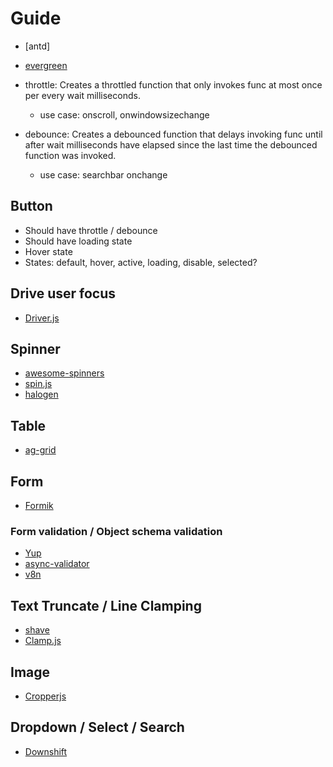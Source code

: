 # Guide

- [antd]
- [evergreen](https://github.com/segmentio/evergreen)

- throttle: Creates a throttled function that only invokes func at most once per every wait milliseconds.
  - use case: onscroll, onwindowsizechange
- debounce: Creates a debounced function that delays invoking func until after wait milliseconds have elapsed since the last time the debounced function was invoked.
  - use case: searchbar onchange

## Button

- Should have throttle / debounce
- Should have loading state
- Hover state
- States: default, hover, active, loading, disable, selected?

## Drive user focus

- [Driver.js](http://kamranahmed.info/driver)

## Spinner

- [awesome-spinners](https://github.com/yangshun/awesome-spinners)
- [spin.js](http://spin.js.org/)
- [halogen](https://github.com/yuanyan/halogen)

## Table

- [ag-grid](https://github.com/ag-grid/ag-grid)

## Form

- [Formik](https://github.com/jaredpalmer/formik)

### Form validation / Object schema validation

- [Yup](https://github.com/jquense/yup)
- [async-validator](https://github.com/yiminghe/async-validator)
- [v8n](https://github.com/imbrn/v8n)

## Text Truncate / Line Clamping

- [shave](https://github.com/dollarshaveclub/shave)
- [Clamp.js](https://github.com/josephschmitt/Clamp.js/)

## Image

- [Cropperjs](https://github.com/fengyuanchen/cropperjs)

## Dropdown / Select / Search

- [Downshift](https://github.com/paypal/downshift)
